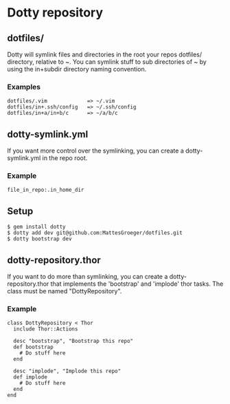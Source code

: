 # Dotty repository

## dotfiles/

Dotty will symlink files and directories in the root your repos dotfiles/ directory, relative to ~.
You can symlink stuff to sub directories of ~ by using the in+subdir directory naming convention.

### Examples

    dotfiles/.vim             => ~/.vim
    dotfiles/in+.ssh/config   => ~/.ssh/config
    dotfiles/in+a/in+b/c      => ~/a/b/c

## dotty-symlink.yml

If you want more control over the symlinking, you can create a dotty-symlink.yml in the repo root.

### Example
    
    file_in_repo:.in_home_dir

## Setup

```
$ gem install dotty
$ dotty add dev git@github.com:MattesGroeger/dotfiles.git
$ dotty bootstrap dev
```

## dotty-repository.thor

If you want to do more than symlinking, you can create a dotty-repository.thor that implements the 'bootstrap' and 'implode' thor tasks.
The class must be named "DottyRepository".

### Example

    class DottyRepository < Thor
      include Thor::Actions

      desc "bootstrap", "Bootstrap this repo"
      def bootstrap
        # Do stuff here
      end

      desc "implode", "Implode this repo"
      def implode
        # Do stuff here
      end
    end
